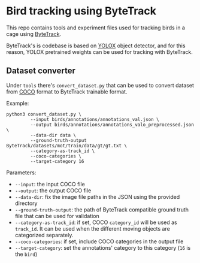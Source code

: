# Bird tracking using ByteTrack

This repo contains tools and experiment files used for tracking birds in a cage using [ByteTrack](https://github.com/ifzhang/ByteTrack).

ByteTrack's is codebase is based on [YOLOX](https://github.com/Megvii-BaseDetection/YOLOX) object detector, and for this reason, YOLOX pretrained weights can be used for tracking with ByteTrack.

## Dataset converter

Under `tools` there's `convert_dataset.py` that can be used to convert dataset from [COCO](https://cocodataset.org/#format-data) format to ByteTrack trainable format.

Example:

```
python3 convert_dataset.py \
         --input birds/annotations/annotations_val.json \
         --output birds/annotations/annotations_valo_preprocessed.json \
         --data-dir data \
         --ground-truth-output ByteTrack/datasets/mot/train/data/gt/gt.txt \
         --category-as-track_id \
         --coco-categories \
         --target-category 16
```

Parameters:
  * `--input`: the input COCO file
  * `--output`: the output COCO file
  * `--data-dir`: fix the image file paths in the JSON using the provided directory
  * `--ground-truth-output`: the path of ByteTrack compatible ground truth file that can be used for validation
  * `--category-as-track_id`: if set, COCO `category_id` will be used as `track_id`. It can be used when the different moving objects are categorized separately.
  * `--coco-categories`: if set, include COCO categories in the output file
  * `--target-category`: set the annotations' category to this category (`16` is the `bird`)
